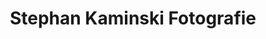 ---
title: "Stephan Kaminski Fotografie"
url: /gernsbach/stephan-kaminski-fotografie/
shop: Foto
---